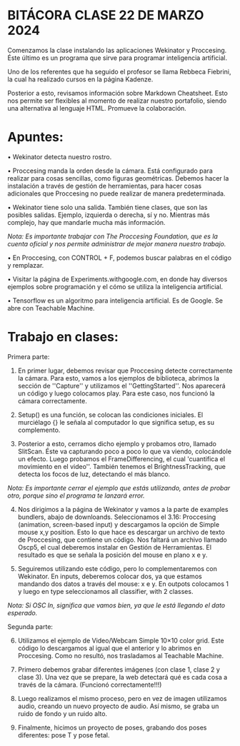 # **BITÁCORA CLASE 22 DE MARZO 2024**

Comenzamos la clase instalando las aplicaciones Wekinator y Proccesing. Éste último es un programa que sirve para programar inteligencia artificial. 

Uno de los referentes que ha seguido el profesor se llama Rebbeca Fiebrini, la cual ha realizado cursos en la página Kadenze.

Posterior a esto, revisamos información sobre Markdown Cheatsheet. Esto nos permite ser flexibles al momento de realizar nuestro portafolio, siendo una alternativa al lenguaje HTML. Promueve la colaboración. 

# **Apuntes:**
•	Wekinator detecta nuestro rostro.

•	Proccesing manda la orden desde la cámara. Está configurado para realizar para cosas sencillas, como figuras geométricas. Debemos hacer la instalación a través de gestión de herramientas, para hacer cosas adicionales que Proccesing no puede realizar de manera predeterminada. 

• Wekinator tiene solo una salida. También tiene clases, que son las posibles salidas. Ejemplo, izquierda o derecha, sí y no. Mientras más complejo, hay que mandarle mucha más información. 

_Nota: Es importante trabajar con The Proccesing Foundation, que es la cuenta oficial y nos permite administrar de mejor manera nuestro trabajo._

• En Proccesing, con CONTROL + F, podemos buscar palabras en el código y remplazar. 

• Visitar la página de Experiments.withgoogle.com, en donde hay diversos ejemplos sobre programación y el cómo se utiliza la inteligencia artificial. 

• Tensorflow es un algoritmo para inteligencia artificial. Es de Google. Se abre con Teachable Machine. 

# **Trabajo en clases:**

Primera parte: 

1. En primer lugar, debemos revisar que Proccesing detecte correctamente la cámara. Para esto, vamos a los ejemplos de biblioteca, abrimos la sección de ''Capture'' y utilizamos el ''GettingStarted''. Nos aparecerá un código y luego colocamos play. Para este caso, nos funcionó la cámara correctamente.
   
2. Setup() es una función, se colocan las condiciones iniciales. El murciélago {} le señala al computador lo que significa setup, es su complemento.

3. Posterior a esto, cerramos dicho ejemplo y probamos otro, llamado SlitScan. Éste va capturando poco a poco lo que va viendo, colocándole un efecto. Luego probamos el FrameDifferencing, el cual 'cuantifica el movimiento en el video''. También tenemos el BrightnessTracking, que detecta los focos de luz, detectando el más blanco.

 _Nota: Es importante cerrar el ejemplo que estás utilizando, antes de probar otro, porque sino el programa te lanzará error._

4. Nos dirigimos a la página de Wekinator y vamos a la parte de examples bundlers, abajo de downloands. Seleccionamos el 3.16: Proccesing (animation, screen-based input) y descargamos la opción de Simple mouse x,y position. Esto lo que hace es descargar un archivo de texto de Proccesing, que contiene un código. Nos faltará un archivo llamado Oscp5, el cual deberemos instalar en Gestión de Herramientas. El resultado es que se señala la posición del mouse en plano x e y.
   
5. Seguiremos utilizando este código, pero lo complementaremos con Wekinator. En inputs, deberemos colocar dos, ya que estamos mandando dos datos a través del mouse: x e y. En outpots colocamos 1 y luego en type seleccionamos all classifier, with 2 classes.
   
_Nota: Si OSC In, significa que vamos bien, ya que le está llegando el dato esperado._

Segunda parte:

6. Utilizamos el ejemplo de Video/Webcam Simple 10×10 color grid. Este código lo descargamos al igual que el anterior y lo abrimos en Proccesing. Como no resultó, nos trasladamos al Teachable Machine.

7. Primero debemos grabar diferentes imágenes (con clase 1, clase 2 y clase 3). Una vez que se prepare, la web detectará qué es cada cosa a través de la cámara. (Funcionó correctamente!!!)

8. Luego realizamos el mismo proceso, pero en vez de imagen utilizamos audio, creando un nuevo proyecto de audio. Así mismo, se graba un ruido de fondo y un ruido alto.

9. Finalmente, hicimos un proyecto de poses, grabando dos poses diferentes: pose T y pose fetal. 
